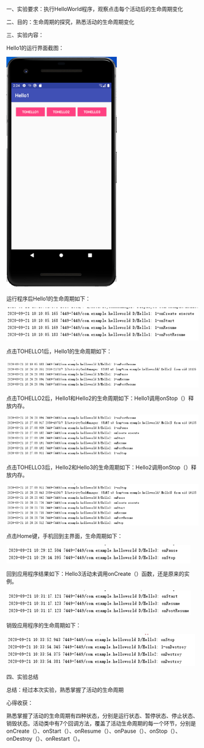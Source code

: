一、实验要求：执行HelloWorld程序，观察点击每个活动后的生命周期变化

二、目的：生命周期的探究，熟悉活动的生命周期变化

三、实验内容：

Hello1的运行界面截图：

![image](https://github.com/csuhong/2017236114_Android/raw/master/%E5%AE%9E%E9%AA%8C%E4%BA%8C%20%E6%B4%BB%E5%8A%A8%E7%9A%84%E7%94%9F%E5%91%BD%E5%91%A8%E6%9C%9F%E5%8F%8A%E5%87%A0%E4%B8%AA%E5%9B%9E%E8%B0%83%E5%87%BD%E6%95%B0%E7%9A%84%E4%BD%BF%E7%94%A8/%E5%AE%9E%E9%AA%8C%E4%BA%8C%20%E7%94%9F%E5%91%BD%E5%91%A8%E6%9C%9F%E6%88%AA%E5%9B%BE/%E5%9B%BE%E7%89%871.png)



运行程序后Hello1的生命周期如下：

![image](https://github.com/csuhong/2017236114_Android/raw/master/%E5%AE%9E%E9%AA%8C%E4%BA%8C%20%E6%B4%BB%E5%8A%A8%E7%9A%84%E7%94%9F%E5%91%BD%E5%91%A8%E6%9C%9F%E5%8F%8A%E5%87%A0%E4%B8%AA%E5%9B%9E%E8%B0%83%E5%87%BD%E6%95%B0%E7%9A%84%E4%BD%BF%E7%94%A8/%E5%AE%9E%E9%AA%8C%E4%BA%8C%20%E7%94%9F%E5%91%BD%E5%91%A8%E6%9C%9F%E6%88%AA%E5%9B%BE/%E5%9B%BE%E7%89%872.png)



点击TOHELLO1后，Hello1的生命周期如下：

![image](https://github.com/csuhong/2017236114_Android/raw/master/%E5%AE%9E%E9%AA%8C%E4%BA%8C%20%E6%B4%BB%E5%8A%A8%E7%9A%84%E7%94%9F%E5%91%BD%E5%91%A8%E6%9C%9F%E5%8F%8A%E5%87%A0%E4%B8%AA%E5%9B%9E%E8%B0%83%E5%87%BD%E6%95%B0%E7%9A%84%E4%BD%BF%E7%94%A8/%E5%AE%9E%E9%AA%8C%E4%BA%8C%20%E7%94%9F%E5%91%BD%E5%91%A8%E6%9C%9F%E6%88%AA%E5%9B%BE/%E5%9B%BE%E7%89%873.png)



点击TOHELLO2后，Hello1和Hello2的生命周期如下：Hello1调用onStop（）释放内存。

![image](https://github.com/csuhong/2017236114_Android/raw/master/%E5%AE%9E%E9%AA%8C%E4%BA%8C%20%E6%B4%BB%E5%8A%A8%E7%9A%84%E7%94%9F%E5%91%BD%E5%91%A8%E6%9C%9F%E5%8F%8A%E5%87%A0%E4%B8%AA%E5%9B%9E%E8%B0%83%E5%87%BD%E6%95%B0%E7%9A%84%E4%BD%BF%E7%94%A8/%E5%AE%9E%E9%AA%8C%E4%BA%8C%20%E7%94%9F%E5%91%BD%E5%91%A8%E6%9C%9F%E6%88%AA%E5%9B%BE/%E5%9B%BE%E7%89%874.png)



点击TOHELLO3后，Hello2和Hello3的生命周期如下：Hello2调用onStop（）释放内存。

![image](https://github.com/csuhong/2017236114_Android/raw/master/%E5%AE%9E%E9%AA%8C%E4%BA%8C%20%E6%B4%BB%E5%8A%A8%E7%9A%84%E7%94%9F%E5%91%BD%E5%91%A8%E6%9C%9F%E5%8F%8A%E5%87%A0%E4%B8%AA%E5%9B%9E%E8%B0%83%E5%87%BD%E6%95%B0%E7%9A%84%E4%BD%BF%E7%94%A8/%E5%AE%9E%E9%AA%8C%E4%BA%8C%20%E7%94%9F%E5%91%BD%E5%91%A8%E6%9C%9F%E6%88%AA%E5%9B%BE/%E5%9B%BE%E7%89%875.png)

点击Home键，手机回到主界面，生命周期如下：

![image](https://github.com/csuhong/2017236114_Android/raw/master/%E5%AE%9E%E9%AA%8C%E4%BA%8C%20%E6%B4%BB%E5%8A%A8%E7%9A%84%E7%94%9F%E5%91%BD%E5%91%A8%E6%9C%9F%E5%8F%8A%E5%87%A0%E4%B8%AA%E5%9B%9E%E8%B0%83%E5%87%BD%E6%95%B0%E7%9A%84%E4%BD%BF%E7%94%A8/%E5%AE%9E%E9%AA%8C%E4%BA%8C%20%E7%94%9F%E5%91%BD%E5%91%A8%E6%9C%9F%E6%88%AA%E5%9B%BE/%E5%9B%BE%E7%89%876.png)



回到应用程序结果如下：Hello3活动未调用onCreate（）函数，还是原来的实例。

![image](https://github.com/csuhong/2017236114_Android/raw/master/%E5%AE%9E%E9%AA%8C%E4%BA%8C%20%E6%B4%BB%E5%8A%A8%E7%9A%84%E7%94%9F%E5%91%BD%E5%91%A8%E6%9C%9F%E5%8F%8A%E5%87%A0%E4%B8%AA%E5%9B%9E%E8%B0%83%E5%87%BD%E6%95%B0%E7%9A%84%E4%BD%BF%E7%94%A8/%E5%AE%9E%E9%AA%8C%E4%BA%8C%20%E7%94%9F%E5%91%BD%E5%91%A8%E6%9C%9F%E6%88%AA%E5%9B%BE/%E5%9B%BE%E7%89%877.png)



销毁应用程序的生命周期如下：

![image](https://github.com/csuhong/2017236114_Android/raw/master/%E5%AE%9E%E9%AA%8C%E4%BA%8C%20%E6%B4%BB%E5%8A%A8%E7%9A%84%E7%94%9F%E5%91%BD%E5%91%A8%E6%9C%9F%E5%8F%8A%E5%87%A0%E4%B8%AA%E5%9B%9E%E8%B0%83%E5%87%BD%E6%95%B0%E7%9A%84%E4%BD%BF%E7%94%A8/%E5%AE%9E%E9%AA%8C%E4%BA%8C%20%E7%94%9F%E5%91%BD%E5%91%A8%E6%9C%9F%E6%88%AA%E5%9B%BE/%E5%9B%BE%E7%89%878.png)

四、实验总结

总结：经过本次实验，熟悉掌握了活动的生命周期

心得收获：

 熟悉掌握了活动的生命周期有四种状态，分别是运行状态、暂停状态、停止状态、销毁状态。活动类中有7个回调方法，覆盖了活动生命周期的每一个环节，分别是onCreate（）、onStart（）、onResume（）、onPause（）、onStop（）、onDestroy（）、onRestart（）。